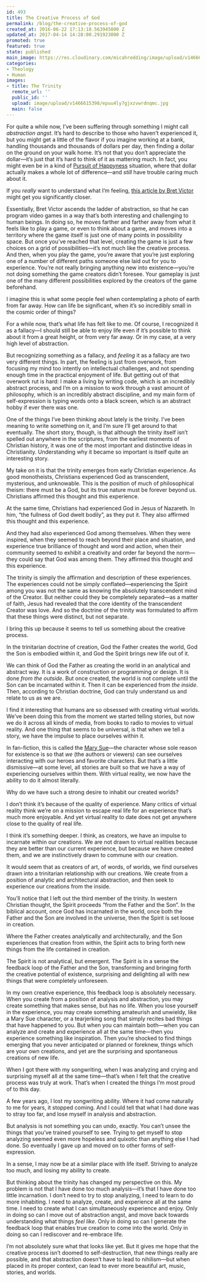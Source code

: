 ```yaml
---
id: 493
title: The Creative Process of God
permalink: /blog/the-creative-process-of-god
created_at: 2016-06-22 17:13:18.563945000 Z
updated_at: 2017-04-14 14:28:00.291923000 Z
promoted: true
featured: true
state: published
main_image: https://res.cloudinary.com/micahredding/image/upload/v1466615398/epuu4ly7gjxzvwrdnqmc.jpg
categories:
- Theology
- Human
images:
- title: The Trinity
  remote_url: ''
  public_id: ''
  upload: image/upload/v1466615398/epuu4ly7gjxzvwrdnqmc.jpg
  main: false
---
```

For quite a while now, I’ve been suffering through something I might call *abstraction angst*. It’s hard to describe to those who haven’t experienced it, but you might get a little of the flavor if you imagine working at a bank, handling thousands and thousands of dollars per day, then finding a dollar on the ground on your walk home. It’s not that you don’t appreciate the dollar—it’s just that it’s hard to think of it as mattering much. In fact, you might even be in a kind of [Pursuit of Happyness](http://amzn.to/28NuPRG) situation, where that dollar actually makes a whole lot of difference—and *still* have trouble caring much about it.

If you *really* want to understand what I’m feeling, [this article by Bret Victor](http://worrydream.com/#!2/LadderOfAbstraction) might get you significantly closer.

Essentially, Bret Victor ascends the ladder of abstraction, so that he can program video games in a way that’s both interesting and challenging to human beings. In doing so, he moves farther and farther away from what it feels like to play a game, or even to think about a game, and moves into a territory where the game itself is just one of many points in possibility space. But once you’ve reached that level, creating the game is just a few choices on a grid of possibilities—it’s not much like the creative process. And then, when you play the game, you’re aware that you’re just exploring one of a number of different paths someone else laid out for you to experience. You’re not really bringing anything new into existence—you’re not doing something the game creators didn’t foresee. Your gameplay is just one of the many different possibilities explored by the creators of the game beforehand.

I imagine this is what some people feel when contemplating a photo of earth from far away. How can life be significant, when it’s so incredibly small in the cosmic order of things?

For a while now, that’s what life has felt like to me. Of course, I recognized it as a fallacy—I should still be able to enjoy life even if it’s possible to think about it from a great height, or from very far away. Or in my case, at a very high level of abstraction. 

But recognizing something as a fallacy, and *feeling* it as a fallacy are two very different things. In part, the feeling is just from overwork, from focusing my mind too intently on intellectual challenges, and not spending enough time in the practical enjoyment of life. But getting out of that overwork rut is hard: I make a living by writing code, which is an incredibly abstract process, and I’m on a mission to work through a vast amount of philosophy, which is an incredibly abstract discipline, and my main form of self-expression is typing words onto a black screen, which is an abstract hobby if ever there was one.

One of the things I’ve been thinking about lately is the trinity. I’ve been meaning to write something on it, and I’m sure I’ll get around to that eventually. The short story, though, is that although the trinity itself isn’t spelled out anywhere in the scriptures, from the earliest moments of Christian history, it was one of the most important and distinctive ideas in Christianity. Understanding why it became so important is itself quite an interesting story. 

My take on it is that the trinity emerges from early Christian experience. As good monotheists, Christians experienced God as transcendent, mysterious, and unknowable. This is the position of much of philosophical theism: there must be a God, but its true nature must be forever beyond us. Christians affirmed this thought and this experience. 

At the same time, Christians had experienced God in Jesus of Nazareth. In him, “the fullness of God dwelt bodily”, as they put it. They also affirmed this thought and this experience.

And they had also experienced God among themselves. When they were inspired, when they seemed to reach beyond their place and situation, and experience true brilliance of thought and word and action, when their community seemed to exhibit a creativity and order far beyond the norm—they could say that God was among them. They affirmed this thought and this experience.

The trinity is simply the affirmation and description of these experiences. The experiences could not be simply conflated—experiencing the Spirit among you was not the same as knowing the absolutely transcendent mind of the Creator. But neither could they be completely separated—as a matter of faith, Jesus had revealed that the core identity of the transcendent Creator was love. And so the doctrine of the trinity was formulated to affirm that these things were distinct, but not separate.

I bring this up because it seems to tell us something about the creative process. 

In the trinitarian doctrine of creation, God the Father creates the world, God the Son is embodied within it, and God the Spirit brings new life out of it. 

We can think of God the Father as creating the world in an analytical and abstract way. It is a work of construction or programming or design. It is done *from the outside*. But once created, the world is not complete until the Son can be incarnated within it. Then it can be experienced from *the inside*. Then, according to Christian doctrine, God can truly understand us and relate to us as we are. 

I find it interesting that humans are so obsessed with creating virtual worlds. We’ve been doing this from the moment we started telling stories, but now we do it across all kinds of media, from books to radio to movies to virtual reality. And one thing that seems to be universal, is that when we tell a story, we have the impulse to place ourselves within it. 

In fan-fiction, this is called the [Mary Sue](https://en.wikipedia.org/wiki/Mary_Sue)—the character whose sole reason for existence is so that *we* (the authors or viewers) can see ourselves interacting with our heroes and favorite characters. But that’s a little dismissive—at some level, all stories are built so that we have a way of experiencing ourselves within them. With virtual reality, we now have the ability to do it almost literally.

Why do we have such a strong desire to inhabit our created worlds? 

I don’t think it’s because of the quality of experience. Many critics of virtual reality think we’re on a mission to escape real life for an experience that’s much more enjoyable. And yet virtual reality to date does not get anywhere close to the quality of real life. 

I think it’s something deeper. I think, as creators, we have an impulse to incarnate within our creations. We are not drawn to virtual realities because they are better than our current experience, but because we have created them, and we are instinctively drawn to commune with our creation. 

It would seem that as creators of art, of words, of worlds, we find ourselves drawn into a trinitarian relationship with our creations. We create from a position of analytic and architectural abstraction, and then seek to experience our creations from the inside. 

You’ll notice that I left out the third member of the trinity. In western Christian thought, the Spirit proceeds “from the Father and the Son”. In the biblical account, once God has incarnated in the world, once both the Father and the Son are involved in the universe, then the Spirit is set loose in creation. 

Where the Father creates analytically and architecturally, and the Son experiences that creation from within, the Spirit acts to bring forth new things from the life contained in creation. 

The Spirit is not analytical, but emergent. The Spirit is in a sense the feedback loop of the Father and the Son, transforming and bringing forth the creative potential of existence, surprising and delighting all with new things that were completely unforeseen. 

In my own creative experience, this feedback loop is absolutely necessary. When you create from a position of analysis and abstraction, you may create something that makes sense, but has no life. When you lose yourself in the experience, you may create something amateurish and unwieldy, like a Mary Sue character, or a tearjerking song that simply recites bad things that have happened to you. But when you can maintain both—when you can analyze and create and experience all at the same time—then you experience something like inspiration. Then you’re shocked to find things emerging that you never anticipated or planned or foreknew, things which are your own creations, and yet are the surprising and spontaneous creations of new life. 

When I got there with my songwriting, when I was analyzing and crying and surprising myself all at the same time—that’s when I felt that the creative process was truly at work. That’s when I created the things I’m most proud of to this day. 

A few years ago, I lost my songwriting ability. Where it had come naturally to me for years, it stopped coming. And I could tell that what I had done was to stray too far, and lose myself in analysis and abstraction. 

But analysis is not something you can undo, exactly. You can’t unsee the things that you’ve trained yourself to see. Trying to get myself to stop analyzing seemed even more hopeless and quixotic than anything else I had done. So eventually I gave up and moved on to other forms of self-expression. 

In a sense, I may now be at a similar place with life itself. Striving to analyze too much, and losing my ability to create. 

But thinking about the trinity has changed my perspective on this. My problem is not that I have done too much analysis—it’s that I have done too little incarnation. I don’t need to try to stop analyzing, I need to learn to do more inhabiting. I need to analyze, create, and experience all at the same time. I need to create what I can simultaneously experience and enjoy. Only in doing so can I move out of abstraction angst, and move back towards understanding what things *feel like*. Only in doing so can I generate the feedback loop that enables true creation to come into the world. Only in doing so can I rediscover and re-embrace life. 

I’m not absolutely sure what that looks like yet. But it gives me hope that the creative process isn’t doomed to self-destruction, that new things really are possible, and that abstraction doesn’t have to lead to nihilism—but when placed in its proper context, can lead to ever more beautiful art, music, stories, and worlds.
